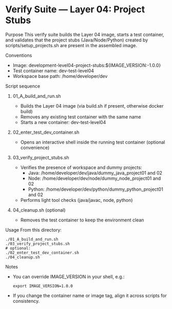 # Verify Suite — Layer 04: Project Stubs

Purpose
This verify suite builds the Layer 04 image, starts a test container, and validates that the project stubs (Java/Node/Python) created by scripts/setup_projects.sh are present in the assembled image.

Conventions
- Image: development-level04-project-stubs:${IMAGE_VERSION:-1.0.0}
- Test container name: dev-test-level04
- Workspace base path: /home/developer/dev

Script sequence
1) 01_A_build_and_run.sh
   - Builds the Layer 04 image (via build.sh if present, otherwise docker build)
   - Removes any existing test container with the same name
   - Starts a new container: dev-test-level04

2) 02_enter_test_dev_container.sh
   - Opens an interactive shell inside the running test container (optional convenience)

3) 03_verify_project_stubs.sh
   - Verifies the presence of workspace and dummy projects:
     - Java: /home/developer/dev/java/dummy_java_project01 and 02
     - Node: /home/developer/dev/node/dummy_node_project01 and 02
     - Python: /home/developer/dev/python/dummy_python_project01 and 02
   - Performs light tool checks (java/javac, node, python)

4) 04_cleanup.sh (optional)
   - Removes the test container to keep the environment clean

Usage
From this directory:
```
./01_A_build_and_run.sh
./03_verify_project_stubs.sh
# optional:
./02_enter_test_dev_container.sh
./04_cleanup.sh
```

Notes
- You can override IMAGE_VERSION in your shell, e.g.:
  ```
  export IMAGE_VERSION=1.0.0
  ```
- If you change the container name or image tag, align it across scripts for consistency.
